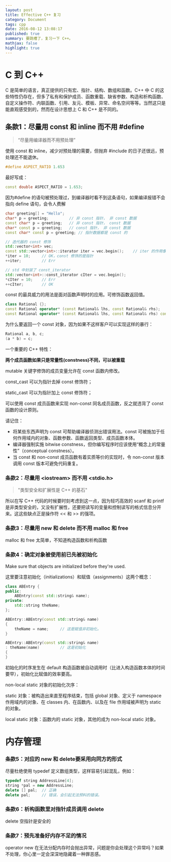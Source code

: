 ```yaml
---
layout: post
title: Effective C++ 复习
category: Document
tags: cpp
date: 2016-08-12 13:08:17
published: true
summary: 要跳槽了，复习一下 C++。
mathjax: false
highlight: true
---
```


# C 到 C++

C 是简单的语言，真正提供的只有宏、指针、结构、数组和函数。C++ 中 C 的这些特性仍存在，但多了私有和保护成员、函数重载、缺省参数、构造和析构函数、自定义操作符、内联函数、引用、友元、模板、异常、命名空间等等。当然这只是能直观感受到的，然而在设计思想上 C 和 C++ 是不同的。

条款1：尽量用 const 和 inline 而不用 #define
---

> “尽量用编译器而不用预处理”

使用 const 和 inline，减少对预处理的需要，但抛弃 #include 的日子还很远，预处理还不能退休。

```cpp
#define ASPECT_RATIO 1.653
```

最好写成：

```cpp
const double ASPECT_RATIO = 1.653;
```

因为#define 的语句被预处理过，到编译器时看不到这条语句，如果编译报错不会指向 define 语句，会令人费解

```cpp
char greeting[] = "Hello";
char* p = greeting;         // 非 const 指针， 非 const 数据
const char* p = greeting;   // 非 const 指针， const 数据
char* const p = greeting;   // const 指针， 非 const 数据
const char* const p = greeting; // 指针数据都是 const 的

// 迭代器的 const 修饰
std::vector<int> vec;
const std::vector<int>::iterator iter = vec.begin();    // iter 的作用像个 T* const
*iter = 10;     // OK，const 修饰的是指针
++iter;         // Err

// std 中封装了 const_iterator
std::vector<int>::const_iterator cIter = vec.begin();
*cIter = 10;    // Err
++cIter;        // OK
```

const 的最具威力的用法是面对函数声明时的应用。可修饰函数返回值。

```cpp
class Rational {};
const Rational operator* (const Rational& lhs, const Rational& rhs);
const Rational operator* (const Rational& lhs, const Rational& rhs) const;  // 第一个 const 修饰返回值，后面的 const 修饰成员函数，意指：函数内不可修改非静态成员变量的值。
```

为什么要返回一个 const 对象，因为如果不这样客户可以实现这样的暴行：

```cpp
Rational a, b, c;
(a * b) = c;
```

一个重要的 C++ 特性：

**两个成员函数如果只是常量性(constness)不同，可以被重载**

mutable 关键字修饰的成员变量允许在 const 函数内修改。

const_cast 可以为指针去掉 const 修饰符；

static_cast 可以为指针加上 const 修饰符；

可以使用 const 成员函数来实现 non-const 同名成员函数，反之就违背了 const 函数的设计原则。

请记住：

- 将某些东西声明为 const 可帮助编译器侦测出错误用法。const 可被施加于任何作用域内的对象、函数参数、函数返回类型、成员函数本体。
- 编译器强制实施 bitwise constness，但你编写程序时应该使用“概念上的常量性”（conceptual constness）。
- 当 const 和 non-const 成员函数有着实质等价的实现时，令 non-const 版本调用 const 版本可避免代码重复。

### 条款2：尽量用 \<iostream\> 而不用 \<stdio.h\>

> "类型安全和扩展性是 C++ 的基石"

所以在写 C++ 代码的时候要时刻考虑到这一点，因为轻巧高效的 scanf 和 printf 是非类型安全的，又没有扩展性，还要把读写的变量和控制读写的格式信息分开来。这这些缺点正是操作符 << 和 >> 的强项。


### 条款3：尽量用 new 和 delete 而不用 malloc 和 free

malloc 和 free 太简单，不知道构造函数和析构函数


### 条款4：确定对象被使用前已先被初始化

Make sure that objects are initialized before they're used.

这里要注意初始化（initializations）和赋值（assignments）这两个概念：

```cpp
class ABEntry {
public:
    ABEntry(const std::string& name);
private:
    std::string theName;
};

ABEntry::ABEntry(const std::string& name)
{
    theName = name;     // 这是赋值非初始化。
}

ABEntry::ABEntry(const std::string& name)
: theName(name)         // 这是初始化
{
}
```

初始化的时序发生在 default 构造函数被自动调用时（比进入构造函数本体的时间要早），初始化比赋值的效率要高。

non-local static 对象的初始化次序：

static 对象：被构造出来直至程序结束，包括 global 对象、定义于 namespace 作用域内的对象、在 classes 内、在函数内、以及在 file 作用域被声明为 static 的对象。

local static 对象：函数内的 static 对象，其他的成为 non-local static 对象。



# 内存管理

### 条款5：对应的 new 和 delete要采用向同方的形式

尽量杜绝使用 typedef 定义数组类型，这样容易引起混乱，例如：

```cpp
typedef string AddressLine[4];
string *pal = new AddressLine;
delete [] pal;  // 正确
delete pal;     // 错误，会引起无法预料的错误。
```

### 条款6：析构函数里对指针成员调用 delete

delete 空指针是安全的

### 条款7：预先准备好内存不足的情况

operator new 在无法分配内存时会抛出异常，问题是你会处理这个异常吗？如果不处理，你心里一定会深深地隐藏着一种罪恶感。
